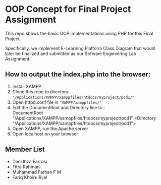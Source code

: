 # OOP Concept for Final Project Assignment

This repo shows the basic OOP implementations using PHP for this Final Project.

Specifically, we implement E-Learning Platform Class Diagram that would later be finalized and submitted as our Sofware Engineering Lab Assignment.

## How to output the index.php into the browser:
1. Install XAMPP
2. Clone this repo to directory `"/Applications/XAMPP/xamppfiles/htdocs/myproject/pod1/"`
3. Open httpd.conf file in `"XAMPP/xamppfiles/"`
4. Edit the DocumentRoot and Directory line to : <br>
   DocumentRoot "/Applications/XAMPP/xamppfiles/htdocs/myproject/pod1"
&lt;Directory "/Applications/XAMPP/xamppfiles/htdocs/myproject/pod1">
5. Open XAMPP, run the Apache server
6. Open localhost on your browser

## Member List
- Dani Ihza Farrosi
- Fitra Rahmani
- Muhammad Farhan F M 
- Fariq Khoiru Rijal
